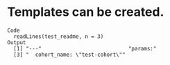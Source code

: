 # Templates can be created.

    Code
      readLines(test_readme, n = 3)
    Output
      [1] "---"                            "params:"                       
      [3] "  cohort_name: \"test-cohort\""

